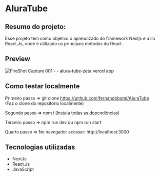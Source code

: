# AluraTube
## Resumo do projeto:
Esse projeto tem como objetivo o aprendizado do framework Nextjs e a lib React.Js, onde é utilizado os principais métodos do React.

## Preview

![FireShot Capture 001 -  - alura-tube-zeta vercel app](https://user-images.githubusercontent.com/87503905/201168889-16975bcd-30a6-423d-9432-0e743578446f.png)


## Como testar localmente
Primeiro passo => git clone https://github.com/fernandoborel/AluraTube
(Faz o clone do repositório localmente)

Segundo passo => npm i 
(Instala todas as dependências)

Terceiro passo => npm run dev   ou   npm run start

Quarto passo => No navegador acessar: http://localhost:3000


## Tecnologias utilizadas
- NextJs
- React.Js
- JavaScript
